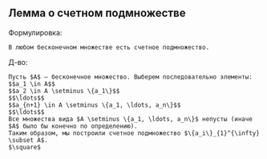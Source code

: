 ## Лемма о счетном подмножестве
Формулировка:
```spoiler-markdown
В любом бесконечном множестве есть счетное подмножество.
```

Д-во:
```spoiler-markdown
Пусть $A$ — бесконечное множество. Выберем последовательно элементы:
$$a_1 \in A$$
$$a_2 \in A \setminus \{a_1\}$$
$$\ldots$$
$$a_{n+1} \in A \setminus \{a_1, \ldots, a_n\}$$
$$\ldots$$
Все множества вида $A \setminus \{a_1, \ldots, a_n\}$ непусты (иначе $A$ было бы конечно по определению).
Таким образом, мы построили счетное подмножество $\{a_i\}_{1}^{\infty} \subset A$.
$\square$
```
